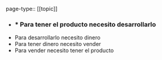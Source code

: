 page-type:: [[topic]]
- ### * Para tener el producto necesito desarrollarlo
* Para desarrollarlo necesito dinero
* Para tener dinero necesito vender
* Para vender necesito tener el producto



